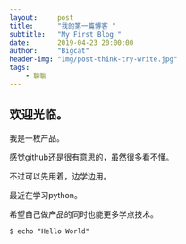 ```yaml
---
layout:     post
title:      "我的第一篇博客 "
subtitle:   "My First Blog "
date:       2019-04-23 20:00:00
author:     "Bigcat"
header-img: "img/post-think-try-write.jpg"
tags:
    - 聊聊
---
```


## 欢迎光临。

我是一枚产品。

感觉github还是很有意思的，虽然很多看不懂。

不过可以先用着，边学边用。

最近在学习python。

希望自己做产品的同时也能更多学点技术。

```
$ echo "Hello World"
```
